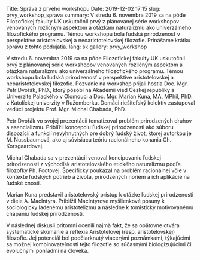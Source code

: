 Title: Správa z prvého workshopu
Date: 2019-12-02 17:15
slug: prvy_workshop_sprava
summary: V stredu 6. novembra 2019 sa na pôde Filozofickej fakulty UK uskutočnil prvý z plánovanej série workshopov venovaných rozličným aspektom a otázkam naturalizmu ako univerzálneho filozofického programu. Témou workshopu bola ľudská prirodzenosť v perspektíve aristotelovskej a neoaristotelovskej filozofie. Prinášame krátku správu z tohto podujatia.
lang: sk
gallery: prvy_workshop

V stredu 6. novembra 2019 sa na pôde Filozofickej fakulty UK uskutočnil prvý z
plánovanej série workshopov venovaných rozličným aspektom a otázkam naturalizmu
ako univerzálneho filozofického programu. Témou workshopu bola ľudská
prirodzenosť v perspektíve aristotelovskej a neoaristotelovskej filozofie.
Pozvanie na workshop prijali hostia Doc. Mgr. Petr Dvořák, PhD., ktorý pôsobí na
Akadémii vied Českej republiky a Univerzite Palackého v Olomouci a Doc. Mgr.
Marian Kuna, MA, MPhil, PhD. z Katolíckej univerzity v Ružomberku. Domáci
riešiteľský kolektív zastupoval vedúci projektu Prof. Mgr. Michal Chabada, PhD.

Petr Dvořák vo svojej prezentácii tematizoval problém prirodzených druhov a
esencializmu. Priblížil koncepciu ľudskej prirodzenosti ako súboru dispozícií a
funkcií nevyhnutných pre dobrý ľudský život, ktorej autorkou je M. Nussbaumová,
ako aj súvisiacu teóriu racionálneho konania Ch. Korsgaardovej.

Michal Chabada sa v prezentácii venoval koncipovaniu ľudskej prirodzenosti z
východísk aristotelovského etického naturalizmu podľa filozofky Ph. Footovej.
Špecificky poukázal na problém racionálnej vôle v kontexte ľudských potrieb a
života, prirodzených noriem a ich aplikácie na ľudské cnosti.

Marian Kuna predstavil aristotelovský prístup k otázke ľudskej prirodzenosti v
diele A. MacIntyra. Priblížil MacIntyrove myšlienkové posuny k sociologicky
ladenému aristotelizmu a následne k tomisticky motivovanému chápaniu ľudskej
prirodzenosti.

V následnej diskusii prítomní ocenili najmä fakt, že sa opätovne otvára
systematické skúmanie a reflexia Aristotelovej (resp. aristotelovskej)
filozofie. Jej potenciál bol podčiarknutý viacerými poznámkami, týkajúcimi sa
možnej kombinovateľnosti tejto filozofie so súčasnými biologizujúcimi či
evolučnými pohľadmi na človeka.

